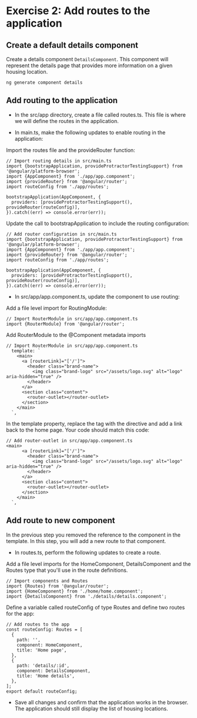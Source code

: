 
# Exercise 2: Add routes to the application

## Create a default details component 

Create a details component `DetailsComponent`. This component will represent the details page that provides more information on a given housing location.

```
ng generate component details
```

## Add routing to the application

- In the src/app directory, create a file called routes.ts. This file is where we will define the routes in the application.

- In main.ts, make the following updates to enable routing in the application:

Import the routes file and the provideRouter function:

```
// Import routing details in src/main.ts
import {bootstrapApplication, provideProtractorTestingSupport} from '@angular/platform-browser';
import {AppComponent} from './app/app.component';
import {provideRouter} from '@angular/router';
import routeConfig from './app/routes';

bootstrapApplication(AppComponent, {
  providers: [provideProtractorTestingSupport(), provideRouter(routeConfig)],
}).catch((err) => console.error(err));
```

Update the call to bootstrapApplication to include the routing configuration:

```
// Add router configuration in src/main.ts
import {bootstrapApplication, provideProtractorTestingSupport} from '@angular/platform-browser';
import {AppComponent} from './app/app.component';
import {provideRouter} from '@angular/router';
import routeConfig from './app/routes';

bootstrapApplication(AppComponent, {
  providers: [provideProtractorTestingSupport(), provideRouter(routeConfig)],
}).catch((err) => console.error(err));
```

- In src/app/app.component.ts, update the component to use routing:

Add a file level import for RoutingModule:

```
// Import RouterModule in src/app/app.component.ts
import {RouterModule} from '@angular/router';
```

Add RouterModule to the @Component metadata imports

```
// Import RouterModule in src/app/app.component.ts
  template: `
    <main>
      <a [routerLink]="['/']">
        <header class="brand-name">
          <img class="brand-logo" src="/assets/logo.svg" alt="logo" aria-hidden="true" />
        </header>
      </a>
      <section class="content">
        <router-outlet></router-outlet>
      </section>
    </main>
  `,
```

In the template property, replace the <app-home></app-home> tag with the <router-outlet> directive and add a link back to the home page. Your code should match this code:

```
// Add router-outlet in src/app/app.component.ts
<main>
      <a [routerLink]="['/']">
        <header class="brand-name">
          <img class="brand-logo" src="/assets/logo.svg" alt="logo" aria-hidden="true" />
        </header>
      </a>
      <section class="content">
        <router-outlet></router-outlet>
      </section>
    </main>
  `,
```

## Add route to new component

In the previous step you removed the reference to the <app-home> component in the template. In this step, you will add a new route to that component.

- In routes.ts, perform the following updates to create a route.

Add a file level imports for the HomeComponent, DetailsComponent and the Routes type that you'll use in the route definitions.

```
// Import components and Routes
import {Routes} from '@angular/router';
import {HomeComponent} from './home/home.component';
import {DetailsComponent} from './details/details.component';
```

Define a variable called routeConfig of type Routes and define two routes for the app:

```
// Add routes to the app
const routeConfig: Routes = [
  {
    path: '',
    component: HomeComponent,
    title: 'Home page',
  },
  {
    path: 'details/:id',
    component: DetailsComponent,
    title: 'Home details',
  },
];
export default routeConfig;
```

- Save all changes and confirm that the application works in the browser. The application should still display the list of housing locations.

